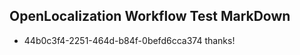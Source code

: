 ## OpenLocalization Workflow Test MarkDown
* 44b0c3f4-2251-464d-b84f-0befd6cca374 thanks!

<!--HONumber=Jul16_HO4-->


